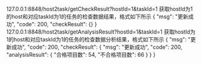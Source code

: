 127.0.0.1:8848/host2task/getCheckResult?hostId=1&taskId=1
获取hostId为1的host和对应taskId为1的任务的检查数据结果，格式如下所示
{
    "msg": "更新成功",
    "code": 200,
    "checkResult": {}
}
127.0.0.1:8848/host2task/getAnalysisResult?hostId=1&taskId=1
获取hostId为1的host和对应taskId为1的任务的检查数据分析结果，格式如下所示
{
    "msg": "更新成功",
    "code": 200,
    "checkResult": {
        "msg": "更新成功",
        "code": 200,
        "analysisResult": {
            "合格项目数": 54,
            "不合格项目数": 66
        }
    }
}